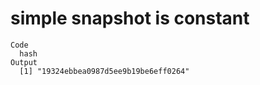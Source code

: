 # simple snapshot is constant

    Code
      hash
    Output
      [1] "19324ebbea0987d5ee9b19be6eff0264"

